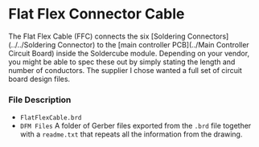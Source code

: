 Flat Flex Connector Cable
=========================

The Flat Flex Cable (FFC) connects the six [Soldering Connectors](../../Soldering Connector) to the [main controller PCB](../Main Controller Circuit Board) inside the Soldercube module. Depending on your vendor, you might be able to spec these out by simply stating the length and number of conductors. The supplier I chose wanted a full set of circuit board design files.

### File Description

 * `FlatFlexCable.brd`
 * `DFM Files` A folder of Gerber files exported from the `.brd` file together with a `readme.txt` that repeats all the information from the drawing.
